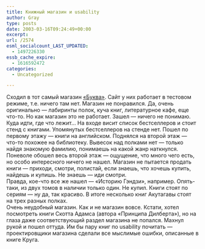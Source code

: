 ```yaml
---
title: Книжный магазин и usability
author: Gray
type: posts
date: 2003-03-16T09:24:49+00:00
excerpt:
url: /2574
esml_socialcount_LAST_UPDATED:
  - 1497226330
essb_cache_expire:
  - 1616592472
categories:
  - Uncategorized

---
```








Сходил в тот самый магазин <a href="http://bookva.com.ua/" target="_blank">&#171;Буква&#187;</a>. Сайт у них работает в тестовом режиме, т.е. ничего там нет. Магазин не понравился. Да, очень оригинально &#8212; лабиринты полок, куча книг, литературное кафе, еще что-то. Но как магазин это не работает. Зашел &#8212; ничего не понимаю. Куда идти, где что лежит&#8230; На входе висит список бестселлеров и стоит стенд с книгами. Упомянутых бестселлеров на стенде нет. Пошел по первому этажу &#8212; книги на английском. Поднялся на второй этаж &#8212; что-то похожее на библиотеку. Вывесок над полками нет &#8212; только найдя знакомую фамилию, понимаешь на какой жанр наткнулся. Поневоле обошел весь второй этаж &#8212; ощущение, что много чего есть, но особо интересного ничего не нашел. Магазин не пытается продать книги &#8212; приходи, смотри, полистай, если знаешь, что хочешь купить, найдешь и купишь. Не знаешь &#8212; иди смотри.  
Правда, кое-что все же нашел &#8212; &#171;Историю Гэндзи&#187;, например. Опять-таки, из двух томов в наличии только один. Не купил. Книги стоят по сериям &#8212; ну да, так красиво. В итоге несколько книг Акутагавы стоят на трех разных полках.  
Очень неудобный магазин. Как и не магазин вовсе. Кстати, хотел посмотреть книги Скотта Адамса (автора &#171;Принципа Дилберта&#187;), но на глаза даже соответствующий раздел магазина не попался. Махнул рукой и пошел оттуда. Им бы пару книг по usability почитать &#8212; проектировщики магазина сделали все мыслимые ошибки, описанные в книге Круга.